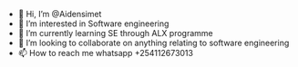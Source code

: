 - 👋 Hi, I’m @Aidensimet
- 👀 I’m interested in Software engineering
- 🌱 I’m currently learning SE through ALX programme
- 💞️ I’m looking to collaborate on anything relating to software engineering
- 📫 How to reach me whatsapp +254112673013

<!---
Aidensimet/Aidensimet is a ✨ special ✨ repository because its `README.md` (this file) appears on your GitHub profile.
You can click the Preview link to take a look at your changes.
--->
